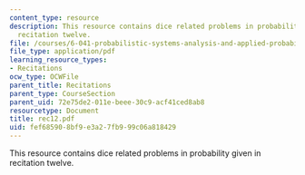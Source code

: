 ```yaml
---
content_type: resource
description: This resource contains dice related problems in probability given in
  recitation twelve.
file: /courses/6-041-probabilistic-systems-analysis-and-applied-probability-spring-2006/fef685908bf9e3a27fb999c06a818429_rec12.pdf
file_type: application/pdf
learning_resource_types:
- Recitations
ocw_type: OCWFile
parent_title: Recitations
parent_type: CourseSection
parent_uid: 72e75de2-011e-beee-30c9-acf41ced8ab8
resourcetype: Document
title: rec12.pdf
uid: fef68590-8bf9-e3a2-7fb9-99c06a818429
---
```

This resource contains dice related problems in probability given in recitation twelve.

